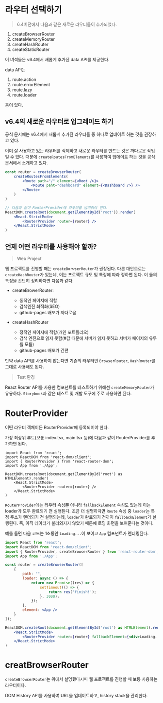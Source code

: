 # 라우터 선택하기

> 6.4버전에서 다음과 같은 새로운 라우터들이 추가되었다.

1. createBrowserRouter
2. createMemoryRouter
3. createHashRouter
4. createStaticRouter

이 녀석들은 v6.4에서 새롭게 추가된 data API를 제공한다.

data API는

1. route.action
2. route.errorElement
3. route.lazy
4. route.loader

등이 있다.

## v6.4의 새로운 라우터로 업그레이드 하기

공식 문서에는 v6.4에서 새롭게 추가된 라우터들 중 하나로 업데이트 하는 것을 권장하고 있다.

이미 잘 사용하고 있는 라우터를 삭제하고 새로운 라우터를 만드는 것은 까다로운 작업일 수 있다. 때문에 `createRoutesFromElements`를 사용하여 업데이트 하는 것을 공식 문서에서 소개하고 있다.

```jsx
const router = createBrowserRouter(
	createRoutesFromElements(
		<Route path="/" element={<Root />}>
			<Route paht="dashboard" element={<Dashboard />} />
		</Route>
	)
)

// 다음과 같이 RouterProvider에 라우터를 넘겨줘야 한다.
ReactDOM.createRoot(document.getElementById('root')).render(
	<React.StrictMode>
		<RouterProvider router={router} />
	</React.StrictMode>
)
```

## 언제 어떤 라우터를 사용해야 할까?

> Web Project

웹 프로젝트를 진행할 때는 `createBorwserRouter`가 권장된다. 다른 대안으로는 `createHashRouter`가 있는데, 이는 프로젝트 규모 및 특징에 따라 정하면 된다. 이 둘의 특징을 간단히 정리하자면 다음과 같다.

- createBrowerRouter:
	- 동적인 페이지에 적합
	- 검색엔진 최적화(SEO)
	- github-pages 배포가 까다로움

- createHashRouter
	- 정적인 페이지에 적합(개인 포트폴리오)
	- 검색 엔진으로 읽지 못함(#값 때문에 서버가 읽지 못하고 서버가 페이지의 유무를 모름)
	- github-pages 배포가 간편

만약 data API를 사용하지 않는다면 기존의 라우터인 `BrowserRouter`, `HashRouter`를 그대로 사용해도 된다.

> Test 환경

React Router API를 사용한 컴포넌트를 테스트하기 위해선 `createMemoryRouter`가 유용하다. `Storybook`과 같은 테스트 및 개발 도구에 주로 사용하면 된다.

# RouterProvider

어떤 라우터 객체이든 RouterProvider에 등록되어야 한다.

가장 최상위 루트(보통 index.tsx, main.tsx 등)에 다음과 같이 RouterProvider를 추가하면 된다.

```tsx
import React from 'react';
import ReactDOM from 'react-dom/client';
import { RouterProvider } from 'react-router-dom';
import App from './App';

ReactDOM.createRoot(document.getElementById('root') as HTMLElement).render(
	<React.StrictMode>
		<RouterProvider router={router} />
	</React.StrictMode>
)
```

`RouterProvider`에는 라우터 속성뿐 아니라 `fallbackElement` 속성도 있는데 이는 loader가 모두 완료되기 전 실행된다. 조금 더 설명하자면 `Route` 속성 중 `loader`는 특정 주소가 렌더되기 전 실행되는데, `loader`가 완료되기 전까지 `fallbackElement`가 실행된다. 즉, 아직 데이터가 불러와지지 않았기 때문에 로딩 화면을 보여준다는 것이다.

예를 들면 다음 코드는 1초동안 `Loading...`이 보이고 `App` 컴포넌트가 렌더링된다.

```jsx
import React from 'react';
import ReactDOM from 'react-dom/client';
import { RouterProvider, createBrowserRouter } from 'react-router-dom';
import App from './App';

const router = createBrowserRouter([
	{
		path: "",
		loader: async () => {
			return new Promise((res) => {
				setTimeout(() => {
					return res('finish!');
				}, 3000);
			});
		},
		element: <App />
	}
]);

ReactDOM.createRoot(document.getElementById('root') as HTMLElement).render(
	<React.StrictMode>
		<RouterProvider router={router} fallbackElement={<div>Loading...</div>}/>
	</React.StrictMode>
)
```

# creatBrowserRouter

`createBrowserRouter`는 위에서 설명했다시피 웹 프로젝트를 진행할 때 보통 사용하는 라우터이다.

DOM History API를 사용하여 URL을 업데이트하고, history stack을 관리한다.